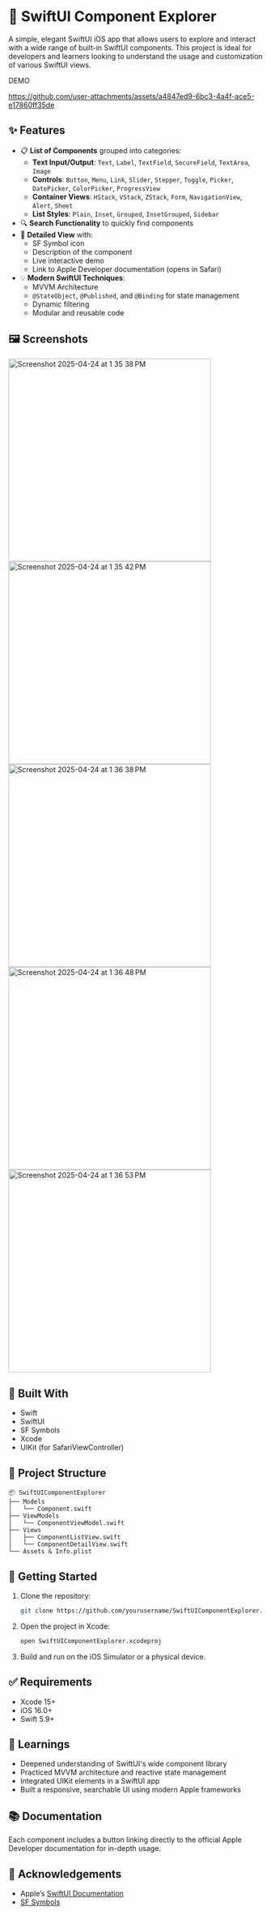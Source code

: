 # 📱 SwiftUI Component Explorer

A simple, elegant SwiftUI iOS app that allows users to explore and interact with a wide range of built-in SwiftUI components. This project is ideal for developers and learners looking to understand the usage and customization of various SwiftUI views.

DEMO


https://github.com/user-attachments/assets/a4847ed9-6bc3-4a4f-ace5-e17860ff35de



## ✨ Features

- 📋 **List of Components** grouped into categories:
  - **Text Input/Output**: `Text`, `Label`, `TextField`, `SecureField`, `TextArea`, `Image`
  - **Controls**: `Button`, `Menu`, `Link`, `Slider`, `Stepper`, `Toggle`, `Picker`, `DatePicker`, `ColorPicker`, `ProgressView`
  - **Container Views**: `HStack`, `VStack`, `ZStack`, `Form`, `NavigationView`, `Alert`, `Sheet`
  - **List Styles**: `Plain`, `Inset`, `Grouped`, `InsetGrouped`, `Sidebar`
- 🔍 **Search Functionality** to quickly find components
- 📖 **Detailed View** with:
  - SF Symbol icon
  - Description of the component
  - Live interactive demo
  - Link to Apple Developer documentation (opens in Safari)
- 💡 **Modern SwiftUI Techniques**:
  - MVVM Architecture
  - `@StateObject`, `@Published`, and `@Binding` for state management
  - Dynamic filtering
  - Modular and reusable code

## 🖼️ Screenshots

<img width="400" alt="Screenshot 2025-04-24 at 1 35 38 PM" src="https://github.com/user-attachments/assets/8f434554-3f27-4d47-baf4-be326c71d488" />

<img width="400" alt="Screenshot 2025-04-24 at 1 35 42 PM" src="https://github.com/user-attachments/assets/8dc6d35d-28ad-4f1b-96bc-f03a83945061" />

<img width="400" alt="Screenshot 2025-04-24 at 1 36 38 PM" src="https://github.com/user-attachments/assets/f0be95a7-4eee-458f-9525-f3358cfa0cff" />

<img width="400" alt="Screenshot 2025-04-24 at 1 36 48 PM" src="https://github.com/user-attachments/assets/0bbf5f34-7d12-4b85-9a8c-35d0b2b52db6" />

<img width="400" alt="Screenshot 2025-04-24 at 1 36 53 PM" src="https://github.com/user-attachments/assets/748baf36-d361-4aeb-83a4-9d670fc0f86a" />


## 🧱 Built With

- Swift
- SwiftUI
- SF Symbols
- Xcode
- UIKit (for SafariViewController)

## 📁 Project Structure

```
📦 SwiftUIComponentExplorer
├── Models
│   └── Component.swift
├── ViewModels
│   └── ComponentViewModel.swift
├── Views
│   ├── ComponentListView.swift
│   └── ComponentDetailView.swift
└── Assets & Info.plist
```

## 🚀 Getting Started

1. Clone the repository:
   ```bash
   git clone https://github.com/yourusername/SwiftUIComponentExplorer.git
   ```

2. Open the project in Xcode:
   ```bash
   open SwiftUIComponentExplorer.xcodeproj
   ```

3. Build and run on the iOS Simulator or a physical device.

## ✅ Requirements

- Xcode 15+
- iOS 16.0+
- Swift 5.9+

## 🧠 Learnings

- Deepened understanding of SwiftUI's wide component library
- Practiced MVVM architecture and reactive state management
- Integrated UIKit elements in a SwiftUI app
- Built a responsive, searchable UI using modern Apple frameworks

## 📚 Documentation

Each component includes a button linking directly to the official Apple Developer documentation for in-depth usage.

## 🙌 Acknowledgements

- Apple’s [SwiftUI Documentation](https://developer.apple.com/documentation/swiftui)
- [SF Symbols](https://developer.apple.com/sf-symbols/)

